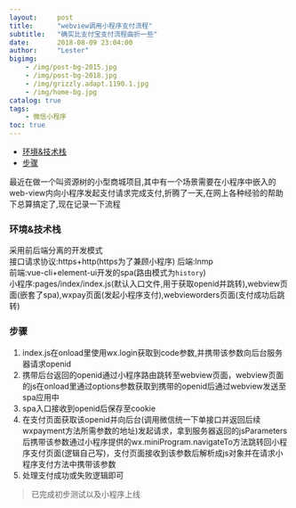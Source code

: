 ```yaml
---
layout:     post
title:      "webview调用小程序支付流程"
subtitle:   "确实比支付宝支付流程曲折一些"
date:       2018-08-09 23:04:00
author:     "Lester"
bigimg:
    - /img/post-bg-2015.jpg
    - /img/post-bg-2018.jpg
    - /img/grizzly.adapt.1190.1.jpg
    - /img/home-bg.jpg
catalog: true
tags:
    - 微信小程序
toc: true
---
```


- [环境&技术栈](#%E7%8E%AF%E5%A2%83%E6%8A%80%E6%9C%AF%E6%A0%88)
- [步骤](#%E6%AD%A5%E9%AA%A4)

最近在做一个叫资源树的小型商城项目,其中有一个场景需要在小程序中嵌入的web-view内向小程序发起支付请求完成支付,折腾了一天,在网上各种经验的帮助下总算搞定了,现在记录一下流程

### 环境&技术栈
采用前后端分离的开发模式  
接口请求协议:https+http(https为了兼顾小程序)
后端:lnmp  
前端:vue-cli+element-ui开发的spa(路由模式为`history`)  
小程序:pages/index/index.js(默认入口文件,用于获取openid并跳转),webview页面(嵌套了spa),wxpay页面(发起小程序支付),webvieworders页面(支付成功后跳转)  
### 步骤
1. index.js在onload里使用wx.login获取到code参数,并携带该参数向后台服务器请求openid  
2. 携带后台返回的openid通过小程序路由跳转至webview页面，webview页面的js在onload里通过options参数获取到携带的openid后通过webview发送至spa应用中  
3. spa入口接收到openid后保存至cookie  
4. 在支付页面获取该openid并向后台(调用微信统一下单接口并返回后续wxpayment方法所需参数的地址)发起请求，拿到服务器返回的jsParameters后携带该参数通过小程序提供的wx.miniProgram.navigateTo方法跳转回小程序支付页面(逻辑自己写)，支付页面接收到该参数后解析成js对象并在请求小程序支付方法中携带该参数
5. 处理支付成功或失败逻辑即可

> 已完成初步测试以及小程序上线

